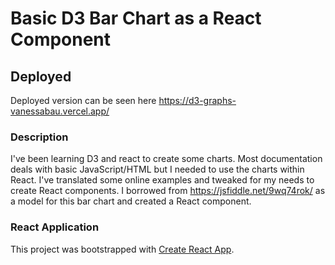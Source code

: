 # Basic D3 Bar Chart as a React Component

## Deployed
Deployed version can be seen here https://d3-graphs-vanessabau.vercel.app/

### Description
I've been learning D3 and react to create some charts. Most documentation deals with basic JavaScript/HTML but I needed to use the charts within React. 
I've translated some online examples and tweaked for my needs to create React components. I borrowed from https://jsfiddle.net/9wq74rok/ as a model for this bar chart and created a React component. 

### React Application

This project was bootstrapped with [Create React App](https://github.com/facebook/create-react-app).



